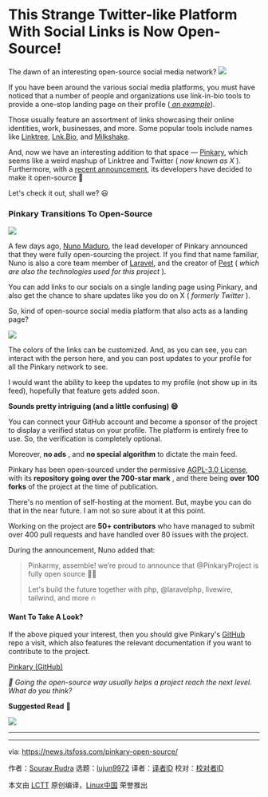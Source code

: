 [#]: subject: "This Strange Twitter-like Platform With Social Links is Now Open-Source!"
[#]: via: "https://news.itsfoss.com/pinkary-open-source/"
[#]: author: "Sourav Rudra https://news.itsfoss.com/author/sourav/"
[#]: collector: "lujun9972/lctt-scripts-1705972010"
[#]: translator: " "
[#]: reviewer: " "
[#]: publisher: " "
[#]: url: " "

This Strange Twitter-like Platform With Social Links is Now Open-Source!
======
The dawn of an interesting open-source social media network?
[![][1]][2]

If you have been around the various social media platforms, you must have noticed that a number of people and organizations use link-in-bio tools to provide a one-stop landing page on their profile ([ _an example_][3]).

Those usually feature an assortment of links showcasing their online identities, work, businesses, and more. Some popular tools include names like [Linktree][4], [Lnk.Bio][5], and [Milkshake][6].

And, now we have an interesting addition to that space — [Pinkary][7], which seems like a weird mashup of Linktree and Twitter ( _now known as X_ ). Furthermore, with a [recent announcement][8], its developers have decided to make it open-source 🥳

Let's check it out, shall we? 😃

### Pinkary Transitions To Open-Source

![][9]

A few days ago, [Nuno Maduro][10], the lead developer of Pinkary announced that they were fully open-sourcing the project. If you find that name familiar, Nuno is also a core team member of [Laravel][11], and the creator of [Pest][12] ( _which are also the technologies used for this project_ ).

You can add links to our socials on a single landing page using Pinkary, and also get the chance to share updates like you do on X ( _formerly Twitter_ ).

So, kind of open-source social media platform that also acts as a landing page?

![][13]

The colors of the links can be customized. And, as you can see, you can interact with the person here, and you can post updates to your profile for all the Pinkary network to see.

I would want the ability to keep the updates to my profile (not show up in its feed), hopefully that feature gets added soon.

**Sounds pretty intriguing (and a little confusing) 😄**

You can connect your GitHub account and become a sponsor of the project to display a verified status on your profile. The platform is entirely free to use. So, the verification is completely optional.

Moreover, **no ads** , and **no special algorithm** to dictate the main feed.

Pinkary has been open-sourced under the permissive [AGPL-3.0 License][14], with its **repository going over the 700-star mark** , and there being **over 100 forks** of the project at the time of publication.

There's no mention of self-hosting at the moment. But, maybe you can do that in the near future. I am not so sure about it at this point.

Working on the project are **50+ contributors** who have managed to submit over 400 pull requests and have handled over 80 issues with the project.

During the announcement, Nuno added that:

> Pinkarmy, assemble! we’re proud to announce that @PinkaryProject is fully open source 🤌🏻
>
> Let's build the future together with php, @laravelphp, livewire, tailwind, and more 🔥

#### Want To Take A Look?

If the above piqued your interest, then you should give Pinkary's [GitHub][15] repo a visit, which also features the relevant documentation if you want to contribute to the project.

[Pinkary (GitHub)][15]

_💬 Going the open-source way usually helps a project reach the next level. What do you think?_

**Suggested Read** 📖

![][16]

* * *

--------------------------------------------------------------------------------

via: https://news.itsfoss.com/pinkary-open-source/

作者：[Sourav Rudra][a]
选题：[lujun9972][b]
译者：[译者ID](https://github.com/译者ID)
校对：[校对者ID](https://github.com/校对者ID)

本文由 [LCTT](https://github.com/LCTT/TranslateProject) 原创编译，[Linux中国](https://linux.cn/) 荣誉推出

[a]: https://news.itsfoss.com/author/sourav/
[b]: https://github.com/lujun9972
[1]: https://news.itsfoss.com/assets/images/pikapods-banner-v3.webp
[2]: https://www.pikapods.com/?utm_campaign=banner-2024-05&utm_source=itsfoss
[3]: https://lnk.bio/internetfreedom/
[4]: https://linktr.ee/
[5]: https://lnk.bio/
[6]: https://milkshake.app/
[7]: https://pinkary.com/
[8]: https://x.com/enunomaduro/status/1828466847928455245
[9]: https://news.itsfoss.com/content/images/2024/09/Pinkary_Homepage.png
[10]: https://nunomaduro.com/
[11]: https://laravel.com/
[12]: https://pestphp.com/
[13]: https://news.itsfoss.com/content/images/2024/09/pinkary-profile-example.jpg
[14]: https://www.gnu.org/licenses/agpl-3.0.html
[15]: https://github.com/pinkary-project/pinkary.com
[16]: https://news.itsfoss.com/content/images/size/w256h256/2022/08/android-chrome-192x192.png
